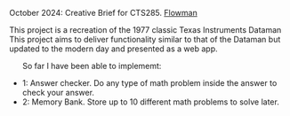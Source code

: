 October 2024: Creative Brief for CTS285. <a href="https://ianblan94.github.io/flowman/">Flowman</a>

<p>This project is a recreation of the 1977 classic Texas Instruments Dataman This project aims to deliver functionality similar to that of the Dataman but updated to the modern day and presented as a web app.</p>
<ul>
  <p>So far I have been able to implememt: </p>
  <li>1: Answer checker. Do any type of math problem inside the answer to check your answer.</li>
  <li>2: Memory Bank. Store up to 10 different math problems to solve later.</li>
</ul>
